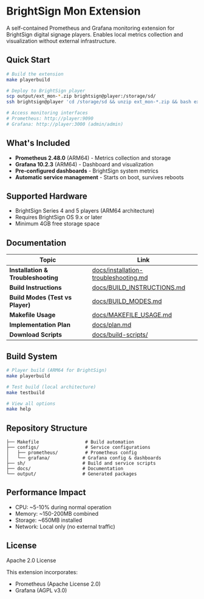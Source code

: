 # BrightSign Mon Extension

A self-contained Prometheus and Grafana monitoring extension for BrightSign digital signage players. Enables local metrics collection and visualization without external infrastructure.

## Quick Start

```bash
# Build the extension
make playerbuild

# Deploy to BrightSign player
scp output/ext_mon-*.zip brightsign@player:/storage/sd/
ssh brightsign@player 'cd /storage/sd && unzip ext_mon-*.zip && bash ext_mon_install-lvm.sh && reboot'

# Access monitoring interfaces
# Prometheus: http://player:9090
# Grafana: http://player:3000 (admin/admin)
```

## What's Included

- **Prometheus 2.48.0** (ARM64) - Metrics collection and storage
- **Grafana 10.2.3** (ARM64) - Dashboard and visualization
- **Pre-configured dashboards** - BrightSign system metrics
- **Automatic service management** - Starts on boot, survives reboots

## Supported Hardware

- BrightSign Series 4 and 5 players (ARM64 architecture)
- Requires BrightSign OS 9.x or later
- Minimum 4GB free storage space

## Documentation

| Topic | Link |
|-------|------|
| **Installation & Troubleshooting** | [docs/installation-troubleshooting.md](docs/installation-troubleshooting.md) |
| **Build Instructions** | [docs/BUILD_INSTRUCTIONS.md](docs/BUILD_INSTRUCTIONS.md) |
| **Build Modes (Test vs Player)** | [docs/BUILD_MODES.md](docs/BUILD_MODES.md) |
| **Makefile Usage** | [docs/MAKEFILE_USAGE.md](docs/MAKEFILE_USAGE.md) |
| **Implementation Plan** | [docs/plan.md](docs/plan.md) |
| **Download Scripts** | [docs/build-scripts/](docs/build-scripts/) |

## Build System

```bash
# Player build (ARM64 for BrightSign)
make playerbuild

# Test build (local architecture)
make testbuild

# View all options
make help
```

## Repository Structure

```
├── Makefile                 # Build automation
├── configs/                 # Service configurations
│   ├── prometheus/          # Prometheus config
│   └── grafana/            # Grafana config & dashboards
├── sh/                     # Build and service scripts
├── docs/                   # Documentation
└── output/                 # Generated packages
```

## Performance Impact

- CPU: ~5-10% during normal operation  
- Memory: ~150-200MB combined
- Storage: ~650MB installed
- Network: Local only (no external traffic)

## License

Apache 2.0 License

This extension incorporates:
- Prometheus (Apache License 2.0)
- Grafana (AGPL v3.0)